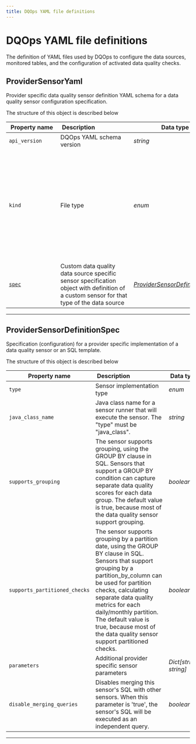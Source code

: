 ```yaml
---
title: DQOps YAML file definitions
---
```

# DQOps YAML file definitions
The definition of YAML files used by DQOps to configure the data sources, monitored tables, and the configuration of activated data quality checks.


## ProviderSensorYaml
Provider specific data quality sensor definition YAML schema for a data quality sensor configuration specification.


The structure of this object is described below

|&nbsp;Property&nbsp;name&nbsp;|&nbsp;Description&nbsp;&nbsp;&nbsp;&nbsp;&nbsp;&nbsp;&nbsp;&nbsp;&nbsp;&nbsp;&nbsp;&nbsp;&nbsp;&nbsp;&nbsp;&nbsp;&nbsp;&nbsp;&nbsp;&nbsp;&nbsp;|&nbsp;Data&nbsp;type&nbsp;|&nbsp;Enum&nbsp;values&nbsp;|&nbsp;Default&nbsp;value&nbsp;|&nbsp;Sample&nbsp;values&nbsp;|
|---------------|---------------------------------|-----------|-------------|---------------|---------------|
|<span class="no-wrap-code ">`api_version`</span>|DQOps YAML schema version|*string*| |dqo/v1| |
|<span class="no-wrap-code ">`kind`</span>|File type|*enum*|*source*<br/>*table*<br/>*sensor*<br/>*provider_sensor*<br/>*rule*<br/>*check*<br/>*settings*<br/>*file_index*<br/>*connection_similarity_index*<br/>*dashboards*<br/>*default_schedules*<br/>*default_checks*<br/>*default_table_checks*<br/>*default_column_checks*<br/>*default_notifications*<br/>|provider_sensor| |
|<span class="no-wrap-code ">[`spec`](./ProviderSensorYaml.md#providersensordefinitionspec)</span>|Custom data quality data source specific sensor specification object with definition of a custom sensor for that type of the data source|*[ProviderSensorDefinitionSpec](./ProviderSensorYaml.md#providersensordefinitionspec)*| | | |



___

## ProviderSensorDefinitionSpec
Specification (configuration) for a provider specific implementation of a data quality sensor or an SQL template.


The structure of this object is described below

|&nbsp;Property&nbsp;name&nbsp;|&nbsp;Description&nbsp;&nbsp;&nbsp;&nbsp;&nbsp;&nbsp;&nbsp;&nbsp;&nbsp;&nbsp;&nbsp;&nbsp;&nbsp;&nbsp;&nbsp;&nbsp;&nbsp;&nbsp;&nbsp;&nbsp;&nbsp;|&nbsp;Data&nbsp;type&nbsp;|&nbsp;Enum&nbsp;values&nbsp;|&nbsp;Default&nbsp;value&nbsp;|&nbsp;Sample&nbsp;values&nbsp;|
|---------------|---------------------------------|-----------|-------------|---------------|---------------|
|<span class="no-wrap-code ">`type`</span>|Sensor implementation type|*enum*|*sql_template*<br/>*java_class*<br/>| | |
|<span class="no-wrap-code ">`java_class_name`</span>|Java class name for a sensor runner that will execute the sensor. The &quot;type&quot; must be &quot;java_class&quot;.|*string*| | | |
|<span class="no-wrap-code ">`supports_grouping`</span>|The sensor supports grouping, using the GROUP BY clause in SQL. Sensors that support a GROUP BY condition can capture separate data quality scores for each data group. The default value is true, because most of the data quality sensor support grouping.|*boolean*| | | |
|<span class="no-wrap-code ">`supports_partitioned_checks`</span>|The sensor supports grouping by a partition date, using the GROUP BY clause in SQL. Sensors that support grouping by a partition_by_column can be used for partition checks, calculating separate data quality metrics for each daily/monthly partition. The default value is true, because most of the data quality sensor support partitioned checks.|*boolean*| | | |
|<span class="no-wrap-code ">`parameters`</span>|Additional provider specific sensor parameters|*Dict[string, string]*| | | |
|<span class="no-wrap-code ">`disable_merging_queries`</span>|Disables merging this sensor&#x27;s SQL with other sensors. When this parameter is &#x27;true&#x27;, the sensor&#x27;s SQL will be executed as an independent query.|*boolean*| | | |



___

